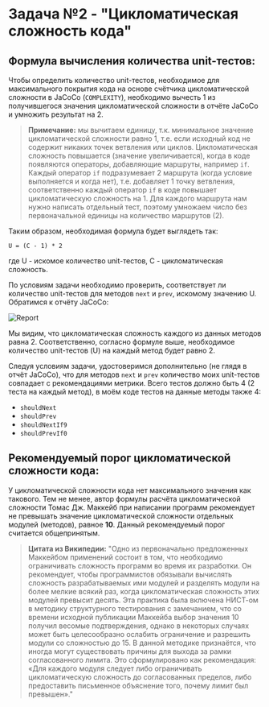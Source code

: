 # Задача №2 - "Цикломатическая сложность кода"
## Формула вычисления количества unit-тестов:
Чтобы определить количество unit-тестов, необходимое для максимального покрытия кода на основе счётчика цикломатической сложности в JaCoCo (`COMPLEXITY`), необходимо вычесть 1 из получившегося значения цикломатической сложности в отчёте JaCoCo и умножить результат на 2.
> **Примечание:** мы вычитаем единицу, т.к. минимальное значение цикломатической сложности равно 1, т.е. если исходный код не содержит никаких точек ветвления или циклов. Цикломатическая сложность повышается (значение увеличивается), когда в коде появляются операторы, добавляющие маршруты, например `if`. Каждый оператор `if` подразумевает 2 маршрута (когда условие выполняется и когда нет), т.е. добавляет 1 точку ветвления, соответственно каждый оператор `if` в коде повышает цикломатическую сложность на 1. Для каждого маршрута нам нужно написать отдельный тест, поэтому умножаем число без первоначальной единицы на количество маршрутов (2).

Таким образом, необходимая формула будет выглядеть так:

`U = (C - 1) * 2`

где U - искомое количество unit-тестов, C - цикломатическая сложность.

По условиям задачи необходимо проверить, соответствует ли количество unit-тестов для методов `next` и `prev`, искомому значению U. Обратимся к отчёту JaCoCo:

![Report](https://d3dehtdmp2rwcw.cloudfront.net/ms_330212/q4wf1OFbsXUnX3NbpTmxuhd8f9dMXE/Radio2%2B%2528%25D1%2584%25D0%25BE%25D1%2580%25D0%25BC%25D1%2583%25D0%25BB%25D0%25B0%2529.png?Expires=1613239200&Signature=e6yxjZ2kd~Ax8-oXGv3jtFHU0sbs1lMbd2eguVTHd6XiqjOg9JuX0ELq~08QAtkUIvLjzr-JZFaeDfFnU-GUoiZwnUwA7dPVkAWK0t9Bl2cRqKSHvskbnK5eYdsVUzOwtG08rulPh-mc8ViRCMZW-C7UdHGqVTENUeRtR2VYAIIN9Fwam3qA0BNKbBLi7BKI~6uveOZppqujjrX7YSq--lIgxW3zEPQyJC~FV3m5~sMXpRdMd6BbMAI1T7xVa6rigqXtH9ZJu2CShkNJTgBsd7KTLaYC-ariSvRMl~4GOcyh0HV-JNvI3cHcr1zX2OeQUSTQA-~Ex3sNxAR7g~T8jw__&Key-Pair-Id=APKAJBCGYQYURKHBGCOA)

Мы видим, что цикломатическая сложность каждого из данных методов равна 2. Соответственно, согласно формуле выше, необходимое количество unit-тестов (U) на каждый метод будет равно 2.

Следуя условиям задачи, удостоверимся дополнительно (не глядя в отчёт JaCoCo), что для методов `next` и `prev` количество моих unit-тестов совпадает с рекомендациями метрики. Всего тестов должно быть 4 (2 теста на каждый метод), в моём коде тестов на данные методы также 4:
- `shouldNext`
- `shouldPrev`
- `shouldNextIf9`
- `shouldPrevIf0`

## Рекомендуемый порог цикломатической сложности кода:
У цикломатической сложности кода нет максимального значения как такового. Тем не менее, автор формулы расчёта цикломатической сложности Томас Дж. Маккейб при написании программ рекомендует не превышать значение цикломатической сложности отдельных модулей (методов), равное **10**. Данный рекомендуемый порог считается общепринятым.
>**Цитата из Википедии:** "Одно из первоначально предложенных Маккейбом применений состоит в том, что необходимо ограничивать сложность программ во время их разработки. Он рекомендует, чтобы программистов обязывали вычислять сложность разрабатываемых ими модулей и разделять модули на более мелкие всякий раз, когда цикломатическая сложность этих модулей превысит десять. Эта практика была включена НИСТ-ом в методику структурного тестирования с замечанием, что со времени исходной публикации Маккейба выбор значения 10 получил весомые подтверждения, однако в некоторых случаях может быть целесообразно ослабить ограничение и разрешить модули со сложностью до 15. В данной методике признаётся, что иногда могут существовать причины для выхода за рамки согласованного лимита. Это сформулировано как рекомендация: «Для каждого модуля следует либо ограничивать цикломатическую сложность до согласованных пределов, либо предоставить письменное объяснение того, почему лимит был превышен»." 